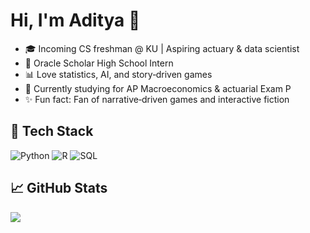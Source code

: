 # Hi, I'm Aditya 👋

- 🎓 Incoming CS freshman @ KU | Aspiring actuary & data scientist  
- 💼 Oracle Scholar High School Intern  
- 📊 Love statistics, AI, and story‑driven games  
- 🌱 Currently studying for AP Macroeconomics & actuarial Exam P  
- ✨ Fun fact: Fan of narrative‑driven games and interactive fiction

## 🔧 Tech Stack
![Python](https://img.shields.io/badge/-Python-3776AB?logo=python&logoColor=white)
![R](https://img.shields.io/badge/-R-276DC3?logo=r&logoColor=white)
![SQL](https://img.shields.io/badge/-SQL-4479A1?logo=postgresql&logoColor=white)

## 📈 GitHub Stats
<img src="https://github-readme-stats.vercel.app/api/top-langs/?username=adityak8989&layout=compact" />
